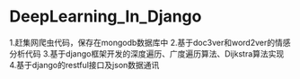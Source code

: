 # DeepLearning_In_Django
1.赶集网爬虫代码，保存在mongodb数据库中
2.基于doc3ver和word2ver的情感分析代码
3.基于django框架开发的深度遍历、广度遍历算法、Dijkstra算法实现
4.基于django的restful接口及json数据通讯
